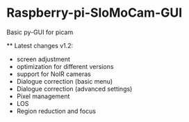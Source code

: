 # Raspberry-pi-SloMoCam-GUI
Basic py-GUI for picam

** Latest changes v1.2:
* screen adjustment
* optimization for different versions
* support for NoIR cameras
* Dialogue correction (basic menu)
* Dialogue correction (advanced settings)
* Pixel management
* LOS
* Region reduction and focus
